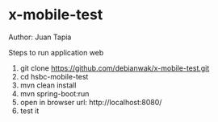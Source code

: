 # x-mobile-test
Author: Juan Tapia

Steps to run application web

1. git clone https://github.com/debianwak/x-mobile-test.git
2. cd hsbc-mobile-test
3. mvn clean install
4. mvn spring-boot:run
5. open in browser url: http://localhost:8080/
6. test it
